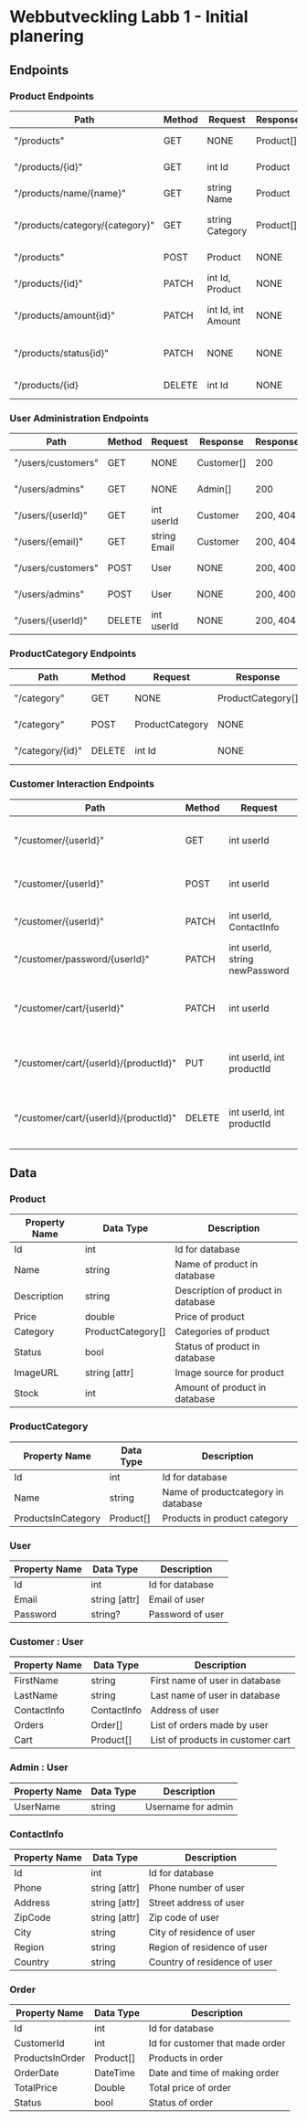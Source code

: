 # Webbutveckling Labb 1 - Initial planering

## Endpoints

### Product Endpoints

| Path                            | Method | Request            | Response  | ResponseCodes | Description                  | TODO |
| ------------------------------- | ------ | ------------------ | --------- | ------------- | ---------------------------- | ---- |
| "/products"                     | GET    | NONE               | Product[] | 200, 404      | Get all products             |      |
| "/products/{id}"                | GET    | int Id             | Product   | 200, 404      | Get product by id            |      |
| "/products/name/{name}"         | GET    | string Name        | Product   | 200, 404      | Get product by name          |      |
| "/products/category/{category}" | GET    | string Category    | Product[] | 200, 404      | Get all products in category |      |
| "/products"                     | POST   | Product            | NONE      | 200, 400      | Add new product              |      |
| "/products/{id}"                | PATCH  | int Id, Product    | NONE      | 200, 400      | Update product               |      |
| "/products/amount{id}"          | PATCH  | int Id, int Amount | NONE      |               | Add amount to inventory      | FIX  |
| "/products/status{id}"          | PATCH  | NONE               | NONE      |               | Toggle status on product     | FIX  |
| "/products/{id}                 | DELETE | int Id             | NONE      | 200, 404      | Delete product               |      |

### User Administration Endpoints

| Path               | Method | Request      | Response   | ResponseCodes | Description       |
| ------------------ | ------ | ------------ | ---------- | ------------- | ----------------- |
| "/users/customers" | GET    | NONE         | Customer[] | 200           | Get all customers |
| "/users/admins"    | GET    | NONE         | Admin[]    | 200           | Get all admins    |
| "/users/{userId}"  | GET    | int userId   | Customer   | 200, 404      | Get user by id    |
| "/users/{email}"   | GET    | string Email | Customer   | 200, 404      | Get user by email |
| "/users/customers" | POST   | User         | NONE       | 200, 400      | Add new customer  |
| "/users/admins"    | POST   | User         | NONE       | 200, 400      | Add new admin     |
| "/users/{userId}"  | DELETE | int userId   | NONE       | 200, 404      | Delete customer   |

### ProductCategory Endpoints

| Path             | Method | Request         | Response          | ResponseCodes | Description        |
| ---------------- | ------ | --------------- | ----------------- | ------------- | ------------------ |
| "/category"      | GET    | NONE            | ProductCategory[] | 200           | Get all categories |
| "/category"      | POST   | ProductCategory | NONE              | 200, 400      | Add new category   |
| "/category/{id}" | DELETE | int Id          | NONE              | 200, 404      | Delete category    |

### Customer Interaction Endpoints

| Path                                  | Method | Request                        | Response  | ResponseCodes | Description                           |
| ------------------------------------- | ------ | ------------------------------ | --------- | ------------- | ------------------------------------- |
| "/customer/{userId}"                  | GET    | int userId                     | Product[] | 200, 400      | Get all items from customer cart      |
| "/customer/{userId}"                  | POST   | int userId                     | Order     | 200, 400      | Create a customer order               |
| "/customer/{userId}"                  | PATCH  | int userId, ContactInfo        | NONE      | 200, 404      | Update customer info                  |
| "/customer/password/{userId}"         | PATCH  | int userId, string newPassword | NONE      | 200, 404      | Update customer password              |
| "/customer/cart/{userId}"             | PATCH  | int userId                     | NONE      | 200, 404      | Clear all products from customer cart |
| "/customer/cart/{userId}/{productId}" | PUT    | int userId, int productId      | NONE      | 200, 404      | Add product to customer cart          |
| "/customer/cart/{userId}/{productId}" | DELETE | int userId, int productId      | NONE      | 200, 404      | Remove product from customer cart     |

## Data

### Product

| Property Name | Data Type         | Description                        |
| ------------- | ----------------- | ---------------------------------- |
| Id            | int               | Id for database                    |
| Name          | string            | Name of product in database        |
| Description   | string            | Description of product in database |
| Price         | double            | Price of product                   |
| Category      | ProductCategory[] | Categories of product              |
| Status        | bool              | Status of product in database      |
| ImageURL      | string [attr]     | Image source for product           |
| Stock         | int               | Amount of product in database      |

### ProductCategory

| Property Name      | Data Type | Description                         |
| ------------------ | --------- | ----------------------------------- |
| Id                 | int       | Id for database                     |
| Name               | string    | Name of productcategory in database |
| ProductsInCategory | Product[] | Products in product category        |

### User

| Property Name | Data Type     | Description      |
| ------------- | ------------- | ---------------- |
| Id            | int           | Id for database  |
| Email         | string [attr] | Email of user    |
| Password      | string?       | Password of user |

### Customer : User

| Property Name | Data Type   | Description                       |
| ------------- | ----------- | --------------------------------- |
| FirstName     | string      | First name of user in database    |
| LastName      | string      | Last name of user in database     |
| ContactInfo   | ContactInfo | Address of user                   |
| Orders        | Order[]     | List of orders made by user       |
| Cart          | Product[]   | List of products in customer cart |

### Admin : User

| Property Name | Data Type | Description        |
| ------------- | --------- | ------------------ |
| UserName      | string    | Username for admin |

### ContactInfo

| Property Name | Data Type     | Description                  |
| ------------- | ------------- | ---------------------------- |
| Id            | int           | Id for database              |
| Phone         | string [attr] | Phone number of user         |
| Address       | string [attr] | Street address of user       |
| ZipCode       | string [attr] | Zip code of user             |
| City          | string        | City of residence of user    |
| Region        | string        | Region of residence of user  |
| Country       | string        | Country of residence of user |

### Order

| Property Name   | Data Type | Description                     |
| --------------- | --------- | ------------------------------- |
| Id              | int       | Id for database                 |
| CustomerId      | int       | Id for customer that made order |
| ProductsInOrder | Product[] | Products in order               |
| OrderDate       | DateTime  | Date and time of making order   |
| TotalPrice      | Double    | Total price of order            |
| Status          | bool      | Status of order                 |

